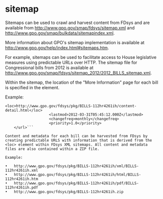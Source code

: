 # sitemap

Sitemaps can be used to crawl and harvest content from FDsys and are available from http://www.gpo.gov/smap/fdsys/sitemap.xml and http://www.gpo.gov/smap/bulkdata/sitemapindex.xml.
 
More information about GPO's sitemap implementation is available at http://www.gpo.gov/help/index.html#sitemaps.htm. 
 
For example, sitemaps can be used to facilitate access to House legislative measures using predictable URLs over HTTP. The sitemap file for Congressional bills from 2012 is available at http://www.gpo.gov/smap/fdsys/sitemap_2012/2012_BILLS_sitemap.xml. 
 
Within the sitemap, the location of the "More Information" page for each bill is specified in the <loc> element. 
 
Example:
 
```<url>
<loc>http://www.gpo.gov/fdsys/pkg/BILLS-112hr4261ih/content-detail.html</loc> 
                    <lastmod>2012-03-31T05:45:12.000Z</lastmod> 
                    <changefreq>monthly</changefreq> 
                    <priority>1.0</priority> 
    </url>```

Content and metadata for each bill can be harvested from FDsys by creating predictable URLS with information that is derived from the <loc> element within FDsys XML sitemaps. All content and metadata files are also contained within a ZIP file.  
 
Example: 

•	http://www.gpo.gov/fdsys/pkg/BILLS-112hr4261ih/xml/BILLS-112hr4261ih.xml
•	http://www.gpo.gov/fdsys/pkg/BILLS-112hr4261ih/html/BILLS-112hr4261ih.htm
•	http://www.gpo.gov/fdsys/pkg/BILLS-112hr4261ih/pdf/BILLS-112hr4261ih.pdf
•	http://www.gpo.gov/fdsys/pkg/BILLS-112hr4261ih.zip

 

